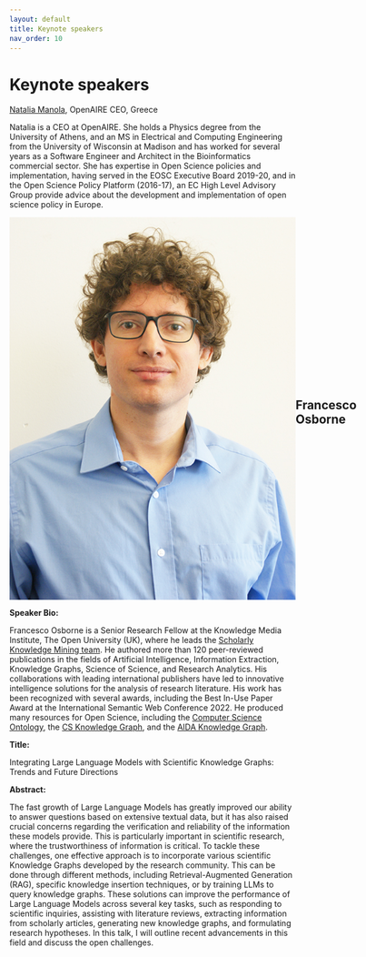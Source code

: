 ```yaml
---
layout: default
title: Keynote speakers
nav_order: 10
---
```


# Keynote speakers

[Natalia Manola](https://www.openaire.eu/natalia-manola), OpenAIRE CEO, Greece

Natalia is a CEO at OpenAIRE. She holds a Physics degree from the University of Athens, and an MS in Electrical and Computing Engineering from the University of Wisconsin at Madison and has worked for several years as a Software Engineer and Architect in the Bioinformatics commercial sector. She has expertise in Open Science policies and implementation, having served in the EOSC Executive Board 2019-20, and in the Open Science Policy Platform (2016-17), an EC High Level Advisory Group provide advice about the development and implementation of open science policy in Europe.


<div style="display: flex; align-items: center;">
    <img src="../francesco-osborne.jpg" alt="francesco" style="width: 100; height: 150; margin-right: 20">
    <h2>Francesco Osborne</h2>
</div>

**Speaker Bio:**

Francesco Osborne is a Senior Research Fellow at the Knowledge Media Institute, The Open University (UK), where he leads the [Scholarly Knowledge Mining team](http://skm.kmi.open.ac.uk). He authored more than 120 peer-reviewed publications in the fields of Artificial Intelligence, Information Extraction, Knowledge Graphs, Science of Science, and Research Analytics. His collaborations with leading international publishers have led to innovative intelligence solutions for the analysis of research literature. His work has been recognized with several awards, including the Best In-Use Paper Award at the International Semantic Web Conference 2022. He produced many resources for Open Science, including the [Computer Science Ontology](http://cso.kmi.open.ac.uk), the [CS Knowledge Graph](http://w3id.org/cskg), and the [AIDA Knowledge Graph](http://w3id.org/aida).

**Title:**

Integrating Large Language Models with Scientific Knowledge Graphs: Trends and Future Directions

**Abstract:**

The fast growth of Large Language Models has greatly improved our ability to answer questions based on extensive textual data, but it has also raised crucial concerns regarding the verification and reliability of the information these models provide. This is particularly important in scientific research, where the trustworthiness of information is critical. To tackle these challenges, one effective approach is to incorporate various scientific Knowledge Graphs developed by the research community. This can be done through different methods, including Retrieval-Augmented Generation (RAG), specific knowledge insertion techniques, or by training LLMs to query knowledge graphs. These solutions can improve the performance of Large Language Models across several key tasks, such as responding to scientific inquiries, assisting with literature reviews, extracting information from scholarly articles, generating new knowledge graphs, and formulating research hypotheses. In this talk, I will outline recent advancements in this field and discuss the open challenges. 
